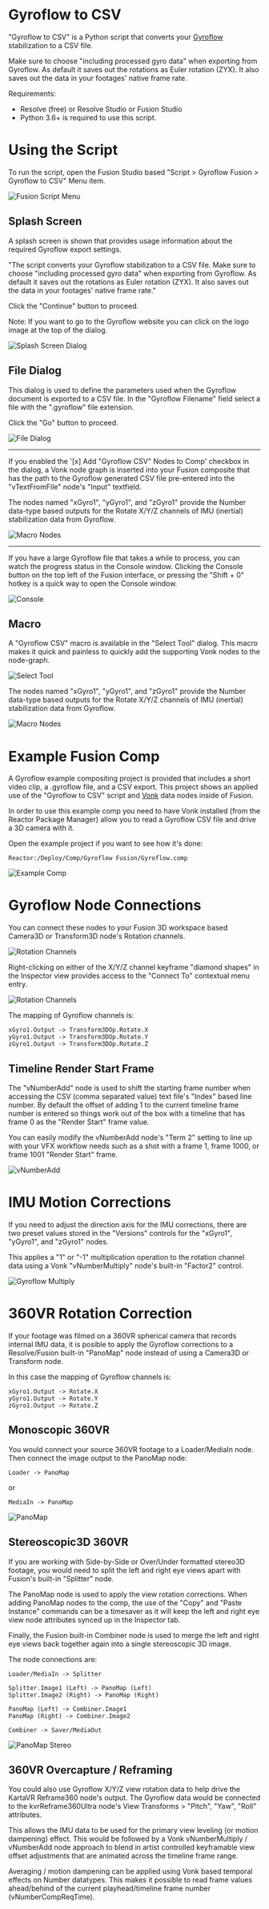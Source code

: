 # Gyroflow to CSV

"Gyroflow to CSV" is a Python script that converts your [Gyroflow](https://gyroflow.xyz) stabilization to a CSV file.

Make sure to choose "including processed gyro data" when exporting from Gyroflow. As default it saves out the rotations as Euler rotation (ZYX). It also saves out the data in your footages' native frame rate.

Requirements:  
- Resolve (free) or Resolve Studio or Fusion Studio
- Python 3.6+ is required to use this script.

# Using the Script

To run the script, open the Fusion Studio based "Script > Gyroflow Fusion > Gyroflow to CSV" Menu item.

![Fusion Script Menu](Images/fusion_studio_menu.png)

## Splash Screen

A splash screen is shown that provides usage information about the required Gyroflow export settings. 

"The script converts your Gyroflow stabilization to a CSV file. Make sure to choose "including processed gyro data" when exporting from Gyroflow. As default it saves out the rotations as Euler rotation (ZYX). It also saves out the data in your footages' native frame rate."

Click the "Continue" button to proceed.

Note: If you want to go to the Gyroflow website you can click on the logo image at the top of the dialog.

![Splash Screen Dialog](Images/splash_dialog.png)

## File Dialog

This dialog is used to define the parameters used when the Gyroflow document is exported to a CSV file. In the "Gyroflow Filename" field select a file with the ".gyroflow" file extension.


Click the "Go" button to proceed.

![File Dialog](Images/file_dialog.png)

* * *

If you enabled the '[x] Add "Gyroflow CSV" Nodes to Comp' checkbox in the dialog, a Vonk node graph is inserted into your Fusion composite that has the path to the Gyroflow generated CSV file pre-entered into the "vTextFromFile" node's "Input" textfield.

The nodes named "xGyro1", "yGyro1", and "zGyro1" provide the Number data-type based outputs for the Rotate X/Y/Z channels of IMU (inertial) stabilization data from Gyroflow.

![Macro Nodes](Images/macro_nodes.png)

* * *

If you have a large Gyroflow file that takes a while to process, you can watch the progress status in the Console window. Clicking the Console button on the top left of the Fusion interface, or pressing the "Shift + 0" hotkey is a quick way to open the Console window.

![Console](Images/console_window.png)


## Macro

A "Gyroflow CSV" macro is available in the "Select Tool" dialog. This macro makes it quick and painless to quickly add the supporting Vonk nodes to the node-graph.

![Select Tool](Images/select_tool.png)

The nodes named "xGyro1", "yGyro1", and "zGyro1" provide the Number data-type based outputs for the Rotate X/Y/Z channels of IMU (inertial) stabilization data from Gyroflow.

![Macro Nodes](Images/macro_nodes.png)

# Example Fusion Comp

A Gyroflow example compositing project is provided that includes a short video clip, a .gyroflow file, and a CSV export. This project shows an applied use of the "Gyroflow to CSV" script and [Vonk](https://docs.google.com/document/d/1U9WfdHlE1AZHdU6_ZQCB1I2nSa5I7TyHG2vKMi2I7v8/edit?usp=sharing) data nodes inside of Fusion. 

In order to use this example comp you need to have Vonk installed (from the Reactor Package Manager) allow you to read a Gyroflow CSV file and drive a 3D camera with it. 

Open the example project if you want to see how it's done:

`Reactor:/Deploy/Comp/Gyroflow Fusion/Gyroflow.comp`

![Example Comp](Images/example_comp.png)


# Gyroflow Node Connections

You can connect these nodes to your Fusion 3D workspace based Camera3D or Transform3D node's Rotation channels.

![Rotation Channels](Images/rotation_channels.png)

Right-clicking on either of the X/Y/Z channel keyframe "diamond shapes" in the Inspector view provides access to the "Connect To" contextual menu entry.

![Rotation Channels](Images/rotation_channels_connect_to_menu.png)

The mapping of Gyroflow channels is:

    xGyro1.Output -> Transform3DOp.Rotate.X
    yGyro1.Output -> Transform3DOp.Rotate.Y
    zGyro1.Output -> Transform3DOp.Rotate.Z

## Timeline Render Start Frame

The "vNumberAdd" node is used to shift the starting frame number when accessing the CSV (comma separated value) text file's "Index" based line number. By default the offset of adding 1 to the current timeline frame number is entered so things work out of the box with a timeline that has frame 0 as the "Render Start" frame value. 

You can easily modify the vNumberAdd node's "Term 2" setting to line up with your VFX workflow needs such as a shot with a frame 1, frame 1000, or frame 1001 "Render Start" frame.

![vNumberAdd](Images/vnumberadd.png)

# IMU Motion Corrections

If you need to adjust the direction axis for the IMU corrections, there are two preset values stored in the "Versions" controls for the "xGyro1", "yGyro1", and "zGyro1" nodes.

This applies a "1" or "-1" multiplication operation to the rotation channel data using a Vonk "vNumberMultiply" node's built-in "Factor2" control.

![Gyroflow Multiply](Images/gyroflow_multiply.png)

# 360VR Rotation Correction

If your footage was filmed on a 360VR spherical camera that records internal IMU data, it is posible to apply the Gyroflow corrections to a Resolve/Fusion built-in "PanoMap" node instead of using a Camera3D or Transform node.

In this case the mapping of Gyroflow channels is:

    xGyro1.Output -> Rotate.X
    yGyro1.Output -> Rotate.Y
    zGyro1.Output -> Rotate.Z

## Monoscopic 360VR

You would connect your source 360VR footage to a Loader/MediaIn node. Then connect the image output to the PanoMap node:

    Loader -> PanoMap

or

    MediaIn -> PanoMap

![PanoMap](Images/panomap.png)

## Stereoscopic3D 360VR

If you are working with Side-by-Side or Over/Under formatted stereo3D footage, you would need to split the left and right eye views apart with Fusion's built-in "Splitter" node.

The PanoMap node is used to apply the view rotation corrections. When adding PanoMap nodes to the comp, the use of the "Copy" and "Paste Instance" commands can be a timesaver as it will keep the left and right eye view node attributes synced up in the Inspector tab.

Finally, the Fusion built-in Combiner node is used to merge the left and right eye views back together again into a single stereoscopic 3D image.

The node connections are:

    Loader/MediaIn -> Splitter

    Splitter.Image1 (Left) -> PanoMap (Left)
    Splitter.Image2 (Right) -> PanoMap (Right)

    PanoMap (Left) -> Combiner.Image1
    PanoMap (Right) -> Combiner.Image2

    Combiner -> Saver/MediaOut

![PanoMap Stereo](Images/panomap_stereo.png)

## 360VR Overcapture / Reframing

You could also use Gyroflow X/Y/Z view rotation data to help drive the KartaVR Reframe360 node's output. The Gyroflow data would be connected to the kvrReframe360Ultra node's View Transforms > "Pitch", "Yaw", "Roll" attributes.

This allows the IMU data to be used for the primary view leveling (or motion dampening) effect. This would be followed by a Vonk vNumberMultiply / vNumberAdd node approach to blend in artist controlled keyframable view offset adjustments that are animated across the timeline frame range.

Averaging / motion dampening can be applied using Vonk based temporal effects on Number datatypes. This makes it possible to read frame values ahead/behind of the current playhead/timeline frame number (vNumberCompReqTime).
